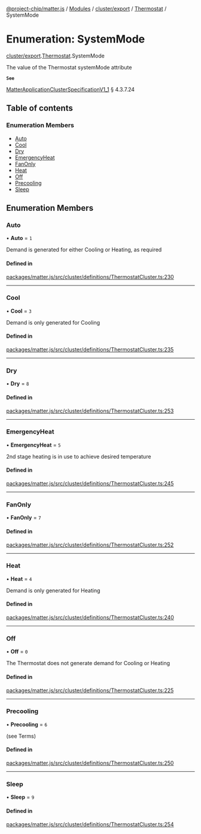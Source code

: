 [@project-chip/matter.js](../README.md) / [Modules](../modules.md) / [cluster/export](../modules/cluster_export.md) / [Thermostat](../modules/cluster_export.Thermostat.md) / SystemMode

# Enumeration: SystemMode

[cluster/export](../modules/cluster_export.md).[Thermostat](../modules/cluster_export.Thermostat.md).SystemMode

The value of the Thermostat systemMode attribute

**`See`**

[MatterApplicationClusterSpecificationV1_1](../interfaces/spec_export.MatterApplicationClusterSpecificationV1_1.md) § 4.3.7.24

## Table of contents

### Enumeration Members

- [Auto](cluster_export.Thermostat.SystemMode.md#auto)
- [Cool](cluster_export.Thermostat.SystemMode.md#cool)
- [Dry](cluster_export.Thermostat.SystemMode.md#dry)
- [EmergencyHeat](cluster_export.Thermostat.SystemMode.md#emergencyheat)
- [FanOnly](cluster_export.Thermostat.SystemMode.md#fanonly)
- [Heat](cluster_export.Thermostat.SystemMode.md#heat)
- [Off](cluster_export.Thermostat.SystemMode.md#off)
- [Precooling](cluster_export.Thermostat.SystemMode.md#precooling)
- [Sleep](cluster_export.Thermostat.SystemMode.md#sleep)

## Enumeration Members

### Auto

• **Auto** = ``1``

Demand is generated for either Cooling or Heating, as required

#### Defined in

[packages/matter.js/src/cluster/definitions/ThermostatCluster.ts:230](https://github.com/project-chip/matter.js/blob/3adaded6/packages/matter.js/src/cluster/definitions/ThermostatCluster.ts#L230)

___

### Cool

• **Cool** = ``3``

Demand is only generated for Cooling

#### Defined in

[packages/matter.js/src/cluster/definitions/ThermostatCluster.ts:235](https://github.com/project-chip/matter.js/blob/3adaded6/packages/matter.js/src/cluster/definitions/ThermostatCluster.ts#L235)

___

### Dry

• **Dry** = ``8``

#### Defined in

[packages/matter.js/src/cluster/definitions/ThermostatCluster.ts:253](https://github.com/project-chip/matter.js/blob/3adaded6/packages/matter.js/src/cluster/definitions/ThermostatCluster.ts#L253)

___

### EmergencyHeat

• **EmergencyHeat** = ``5``

2nd stage heating is in use to achieve desired temperature

#### Defined in

[packages/matter.js/src/cluster/definitions/ThermostatCluster.ts:245](https://github.com/project-chip/matter.js/blob/3adaded6/packages/matter.js/src/cluster/definitions/ThermostatCluster.ts#L245)

___

### FanOnly

• **FanOnly** = ``7``

#### Defined in

[packages/matter.js/src/cluster/definitions/ThermostatCluster.ts:252](https://github.com/project-chip/matter.js/blob/3adaded6/packages/matter.js/src/cluster/definitions/ThermostatCluster.ts#L252)

___

### Heat

• **Heat** = ``4``

Demand is only generated for Heating

#### Defined in

[packages/matter.js/src/cluster/definitions/ThermostatCluster.ts:240](https://github.com/project-chip/matter.js/blob/3adaded6/packages/matter.js/src/cluster/definitions/ThermostatCluster.ts#L240)

___

### Off

• **Off** = ``0``

The Thermostat does not generate demand for Cooling or Heating

#### Defined in

[packages/matter.js/src/cluster/definitions/ThermostatCluster.ts:225](https://github.com/project-chip/matter.js/blob/3adaded6/packages/matter.js/src/cluster/definitions/ThermostatCluster.ts#L225)

___

### Precooling

• **Precooling** = ``6``

(see Terms)

#### Defined in

[packages/matter.js/src/cluster/definitions/ThermostatCluster.ts:250](https://github.com/project-chip/matter.js/blob/3adaded6/packages/matter.js/src/cluster/definitions/ThermostatCluster.ts#L250)

___

### Sleep

• **Sleep** = ``9``

#### Defined in

[packages/matter.js/src/cluster/definitions/ThermostatCluster.ts:254](https://github.com/project-chip/matter.js/blob/3adaded6/packages/matter.js/src/cluster/definitions/ThermostatCluster.ts#L254)

